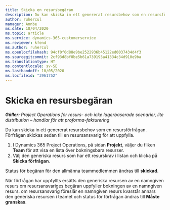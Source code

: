 ```yaml
---
title: Skicka en resursbegäran
description: Du kan skicka in ett genererat resursbehov som en resursförfrågan. Förfrågan skickas sedan till en resursansvarig för att uppfylla.
author: ruhercul
manager: Annbe
ms.date: 10/04/2020
ms.topic: article
ms.service: dynamics-365-customerservice
ms.reviewer: kfend
ms.author: ruhercul
ms.openlocfilehash: 94cf0f0d88e9be2522936b45122ed0037434d4f3
ms.sourcegitcommit: 2cf93d8bf0be5b61a739195a41334c34d910e9ba
ms.translationtype: HT
ms.contentlocale: sv-SE
ms.lasthandoff: 10/05/2020
ms.locfileid: "3961752"
---
```

# <a name="submit-a-resource-request"></a>Skicka en resursbegäran

_**Gäller:** Project Operations för resurs- och icke lagerbaserade scenarier, lite distribution – handlar för att proforma-fakturering_

Du kan skicka in ett genererat resursbehov som en resursförfrågan. Förfrågan skickas sedan till en resursansvarig för att uppfylla.

1. I Dynamics 365 Project Operations, på sidan **Projekt**, väljer du fliken **Team** för att visa en lista över bokningsbara resurser. 
2. Välj den generiska resurs som har ett resurskrav i listan och klicka på **Skicka förfrågan**.

Status för begäran för den allmänna teammedlemmen ändras till **skickad**.

När förfrågan har uppfyllts ersätts den generiska resursen av en namngiven resurs om resursansvariges begäran uppfyller bokningen av en namngiven resurs. om resursansvarig föreslår en namngiven resurs kvarstår annars den generiska resursen i teamet och status för förfrågan ändras till **Måste granskas**.
